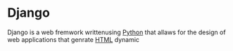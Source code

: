 # Django

Django is a web fremwork writtenusing [Python](/wiki/Python) that allaws for the design of web applications that genrate [HTML](/wiki/HTML) dynamic